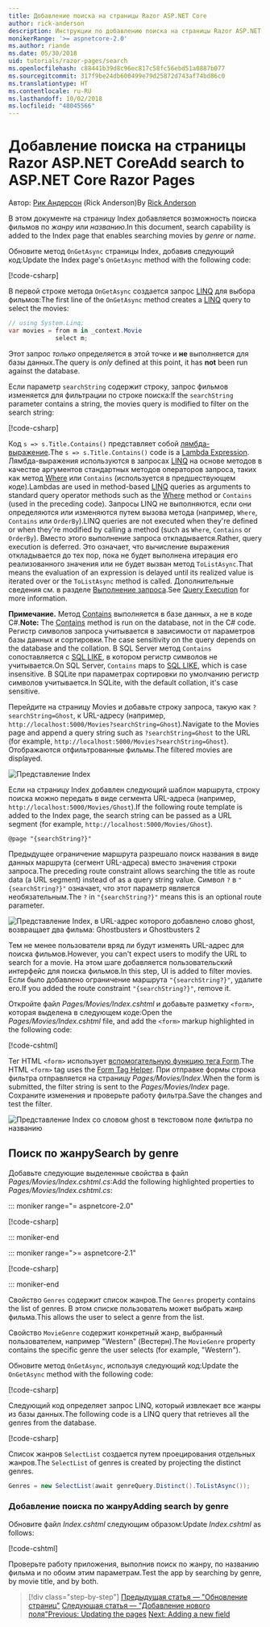 ```yaml
---
title: Добавление поиска на страницы Razor ASP.NET Core
author: rick-anderson
description: Инструкции по добавлению поиска на страницы Razor ASP.NET Core
monikerRange: '>= aspnetcore-2.0'
ms.author: riande
ms.date: 05/30/2018
uid: tutorials/razor-pages/search
ms.openlocfilehash: c88441b39d8c96ec817c58fc56ebd51a0887b077
ms.sourcegitcommit: 317f9be24db600499e79d25872d743af74bd86c0
ms.translationtype: HT
ms.contentlocale: ru-RU
ms.lasthandoff: 10/02/2018
ms.locfileid: "48045566"
---
```

# <a name="add-search-to-aspnet-core-razor-pages"></a><span data-ttu-id="3afac-103">Добавление поиска на страницы Razor ASP.NET Core</span><span class="sxs-lookup"><span data-stu-id="3afac-103">Add search to ASP.NET Core Razor Pages</span></span>

<span data-ttu-id="3afac-104">Автор: [Рик Андерсон](https://twitter.com/RickAndMSFT) (Rick Anderson)</span><span class="sxs-lookup"><span data-stu-id="3afac-104">By [Rick Anderson](https://twitter.com/RickAndMSFT)</span></span>

<span data-ttu-id="3afac-105">В этом документе на страницу Index добавляется возможность поиска фильмов по *жанру* или *названию*.</span><span class="sxs-lookup"><span data-stu-id="3afac-105">In this document, search capability is added to the Index page that enables searching movies by *genre* or *name*.</span></span>

<span data-ttu-id="3afac-106">Обновите метод `OnGetAsync` страницы Index, добавив следующий код:</span><span class="sxs-lookup"><span data-stu-id="3afac-106">Update the Index page's `OnGetAsync` method with the following code:</span></span>

[!code-csharp[](razor-pages-start/sample/RazorPagesMovie/Pages/Movies/Index.cshtml.cs?name=snippet_1stSearch)]

<span data-ttu-id="3afac-107">В первой строке метода `OnGetAsync` создается запрос [LINQ](/dotnet/csharp/programming-guide/concepts/linq/) для выбора фильмов:</span><span class="sxs-lookup"><span data-stu-id="3afac-107">The first line of the `OnGetAsync` method creates a [LINQ](/dotnet/csharp/programming-guide/concepts/linq/) query to select the movies:</span></span>

```csharp
// using System.Linq;
var movies = from m in _context.Movie
             select m;
```

<span data-ttu-id="3afac-108">Этот запрос *только* определяется в этой точке и **не** выполняется для базы данных.</span><span class="sxs-lookup"><span data-stu-id="3afac-108">The query is *only* defined at this point, it has **not** been run against the database.</span></span>

<span data-ttu-id="3afac-109">Если параметр `searchString` содержит строку, запрос фильмов изменяется для фильтрации по строке поиска:</span><span class="sxs-lookup"><span data-stu-id="3afac-109">If the `searchString` parameter contains a string, the movies query is modified to filter on the search string:</span></span>

[!code-csharp[](razor-pages-start/sample/RazorPagesMovie/Pages/Movies/Index.cshtml.cs?name=snippet_SearchNull)]

<span data-ttu-id="3afac-110">Код `s => s.Title.Contains()` представляет собой [лямбда-выражение](/dotnet/csharp/programming-guide/statements-expressions-operators/lambda-expressions).</span><span class="sxs-lookup"><span data-stu-id="3afac-110">The `s => s.Title.Contains()` code is a [Lambda Expression](/dotnet/csharp/programming-guide/statements-expressions-operators/lambda-expressions).</span></span> <span data-ttu-id="3afac-111">Лямбда-выражения используются в запросах [LINQ](/dotnet/csharp/programming-guide/concepts/linq/) на основе методов в качестве аргументов стандартных методов операторов запроса, таких как метод [Where](/dotnet/csharp/programming-guide/concepts/linq/query-syntax-and-method-syntax-in-linq) или `Contains` (используется в предшествующем коде).</span><span class="sxs-lookup"><span data-stu-id="3afac-111">Lambdas are used in method-based [LINQ](/dotnet/csharp/programming-guide/concepts/linq/) queries as arguments to standard query operator methods such as the [Where](/dotnet/csharp/programming-guide/concepts/linq/query-syntax-and-method-syntax-in-linq) method or `Contains` (used in the preceding code).</span></span> <span data-ttu-id="3afac-112">Запросы LINQ не выполняются, если они определяются или изменяются путем вызова метода (например, `Where`, `Contains` или `OrderBy`).</span><span class="sxs-lookup"><span data-stu-id="3afac-112">LINQ queries are not executed when they're defined or when they're modified by calling a method (such as `Where`, `Contains`  or `OrderBy`).</span></span> <span data-ttu-id="3afac-113">Вместо этого выполнение запроса откладывается.</span><span class="sxs-lookup"><span data-stu-id="3afac-113">Rather, query execution is deferred.</span></span> <span data-ttu-id="3afac-114">Это означает, что вычисление выражения откладывается до тех пор, пока не будет выполнена итерация его реализованного значения или не будет вызван метод `ToListAsync`.</span><span class="sxs-lookup"><span data-stu-id="3afac-114">That means the evaluation of an expression is delayed until its realized value is iterated over or the `ToListAsync` method is called.</span></span> <span data-ttu-id="3afac-115">Дополнительные сведения см. в разделе [Выполнение запроса](/dotnet/framework/data/adonet/ef/language-reference/query-execution).</span><span class="sxs-lookup"><span data-stu-id="3afac-115">See [Query Execution](/dotnet/framework/data/adonet/ef/language-reference/query-execution) for more information.</span></span>

<span data-ttu-id="3afac-116">**Примечание.** Метод [Contains](/dotnet/api/system.data.objects.dataclasses.entitycollection-1.contains) выполняется в базе данных, а не в коде C#.</span><span class="sxs-lookup"><span data-stu-id="3afac-116">**Note:** The [Contains](/dotnet/api/system.data.objects.dataclasses.entitycollection-1.contains) method is run on the database, not in the C# code.</span></span> <span data-ttu-id="3afac-117">Регистр символов запроса учитывается в зависимости от параметров базы данных и сортировки.</span><span class="sxs-lookup"><span data-stu-id="3afac-117">The case sensitivity on the query depends on the database and the collation.</span></span> <span data-ttu-id="3afac-118">В SQL Server метод `Contains` сопоставляется с [SQL LIKE](/sql/t-sql/language-elements/like-transact-sql), в котором регистр символов не учитывается.</span><span class="sxs-lookup"><span data-stu-id="3afac-118">On SQL Server, `Contains` maps to [SQL LIKE](/sql/t-sql/language-elements/like-transact-sql), which is case insensitive.</span></span> <span data-ttu-id="3afac-119">В SQLite при параметрах сортировки по умолчанию регистр символов учитывается.</span><span class="sxs-lookup"><span data-stu-id="3afac-119">In SQLite, with the default collation, it's case sensitive.</span></span>

<span data-ttu-id="3afac-120">Перейдите на страницу Movies и добавьте строку запроса, такую как `?searchString=Ghost`, к URL-адресу (например, `http://localhost:5000/Movies?searchString=Ghost`).</span><span class="sxs-lookup"><span data-stu-id="3afac-120">Navigate to the Movies page and append a query string such as `?searchString=Ghost` to the URL (for example, `http://localhost:5000/Movies?searchString=Ghost`).</span></span> <span data-ttu-id="3afac-121">Отображаются отфильтрованные фильмы.</span><span class="sxs-lookup"><span data-stu-id="3afac-121">The filtered movies are displayed.</span></span>

![Представление Index](search/_static/ghost.png)

<span data-ttu-id="3afac-123">Если на страницу Index добавлен следующий шаблон маршрута, строку поиска можно передать в виде сегмента URL-адреса (например, `http://localhost:5000/Movies/Ghost`).</span><span class="sxs-lookup"><span data-stu-id="3afac-123">If the following route template is added to the Index page, the search string can be passed as a URL segment (for example, `http://localhost:5000/Movies/Ghost`).</span></span>

```cshtml
@page "{searchString?}"
```

<span data-ttu-id="3afac-124">Предыдущее ограничение маршрута разрешало поиск названия в виде данных маршрута (сегмент URL-адреса) вместо значения строки запроса.</span><span class="sxs-lookup"><span data-stu-id="3afac-124">The preceding route constraint allows searching the title as route data (a URL segment) instead of as a query string value.</span></span>  <span data-ttu-id="3afac-125">Символ `?` в `"{searchString?}"` означает, что этот параметр является необязательным.</span><span class="sxs-lookup"><span data-stu-id="3afac-125">The `?` in `"{searchString?}"` means this is an optional route parameter.</span></span>

![Представление Index, в URL-адрес которого добавлено слово ghost, возвращает два фильма: Ghostbusters и Ghostbusters 2](search/_static/g2.png)

<span data-ttu-id="3afac-127">Тем не менее пользователи вряд ли будут изменять URL-адрес для поиска фильмов.</span><span class="sxs-lookup"><span data-stu-id="3afac-127">However, you can't expect users to modify the URL to search for a movie.</span></span> <span data-ttu-id="3afac-128">На этом шаге добавляется пользовательский интерфейс для поиска фильмов.</span><span class="sxs-lookup"><span data-stu-id="3afac-128">In this step, UI is added to filter movies.</span></span> <span data-ttu-id="3afac-129">Если было добавлено ограничение маршрута `"{searchString?}"`, удалите его.</span><span class="sxs-lookup"><span data-stu-id="3afac-129">If you added the route constraint `"{searchString?}"`, remove it.</span></span>

<span data-ttu-id="3afac-130">Откройте файл *Pages/Movies/Index.cshtml* и добавьте разметку `<form>`, которая выделена в следующем коде:</span><span class="sxs-lookup"><span data-stu-id="3afac-130">Open the *Pages/Movies/Index.cshtml* file, and add the `<form>` markup highlighted in the following code:</span></span>

[!code-cshtml[](razor-pages-start/sample/RazorPagesMovie/Pages/Movies/Index2.cshtml?highlight=14-19&range=1-22)]

<span data-ttu-id="3afac-131">Тег HTML `<form>` использует [вспомогательную функцию тега Form](xref:mvc/views/working-with-forms#the-form-tag-helper).</span><span class="sxs-lookup"><span data-stu-id="3afac-131">The HTML `<form>` tag uses the [Form Tag Helper](xref:mvc/views/working-with-forms#the-form-tag-helper).</span></span> <span data-ttu-id="3afac-132">При отправке формы строка фильтра отправляется на страницу *Pages/Movies/Index*.</span><span class="sxs-lookup"><span data-stu-id="3afac-132">When the form is submitted, the filter string is sent to the *Pages/Movies/Index* page.</span></span> <span data-ttu-id="3afac-133">Сохраните изменения и проверьте работу фильтра.</span><span class="sxs-lookup"><span data-stu-id="3afac-133">Save the changes and test the filter.</span></span>

![Представление Index со словом ghost в текстовом поле фильтра по названию](search/_static/filter.png)

## <a name="search-by-genre"></a><span data-ttu-id="3afac-135">Поиск по жанру</span><span class="sxs-lookup"><span data-stu-id="3afac-135">Search by genre</span></span>

<span data-ttu-id="3afac-136">Добавьте следующие выделенные свойства в файл *Pages/Movies/Index.cshtml.cs*:</span><span class="sxs-lookup"><span data-stu-id="3afac-136">Add the following highlighted properties to *Pages/Movies/Index.cshtml.cs*:</span></span>

::: moniker range="= aspnetcore-2.0"

[!code-csharp[](razor-pages-start/sample/RazorPagesMovie/Pages/Movies/Index.cshtml.cs?name=snippet_newProps&highlight=11-999)]

::: moniker-end

::: moniker range=">= aspnetcore-2.1"

[!code-csharp[](razor-pages-start/sample/RazorPagesMovie21/Pages/Movies/Index.cshtml.cs?name=snippet_newProps&highlight=11-999)]

::: moniker-end


<span data-ttu-id="3afac-137">Свойство `Genres` содержит список жанров.</span><span class="sxs-lookup"><span data-stu-id="3afac-137">The `Genres` property contains the list of genres.</span></span> <span data-ttu-id="3afac-138">В этом списке пользователь может выбрать жанр фильма.</span><span class="sxs-lookup"><span data-stu-id="3afac-138">This allows the user to select a genre from the list.</span></span>

<span data-ttu-id="3afac-139">Свойство `MovieGenre` содержит конкретный жанр, выбранный пользователем, например "Western" (Вестерн).</span><span class="sxs-lookup"><span data-stu-id="3afac-139">The `MovieGenre` property contains the specific genre the user selects (for example, "Western").</span></span>

<span data-ttu-id="3afac-140">Обновите метод `OnGetAsync`, используя следующий код:</span><span class="sxs-lookup"><span data-stu-id="3afac-140">Update the `OnGetAsync` method with the following code:</span></span>

[!code-csharp[](razor-pages-start/sample/RazorPagesMovie/Pages/Movies/Index.cshtml.cs?name=snippet_SearchGenre)]

<span data-ttu-id="3afac-141">Следующий код определяет запрос LINQ, который извлекает все жанры из базы данных.</span><span class="sxs-lookup"><span data-stu-id="3afac-141">The following code is a LINQ query that retrieves all the genres from the database.</span></span>

[!code-csharp[](razor-pages-start/sample/RazorPagesMovie/Pages/Movies/Index.cshtml.cs?name=snippet_LINQ)]

<span data-ttu-id="3afac-142">Список жанров `SelectList` создается путем проецирования отдельных жанров.</span><span class="sxs-lookup"><span data-stu-id="3afac-142">The `SelectList` of genres is created by projecting the distinct genres.</span></span>

<!-- BUG in OPS
Tag snippet_selectlist's start line '75' should be less than end line '29' when resolving "[!code-csharp[](razor-pages-start/sample/RazorPagesMovie/Pages/Movies/Index.cshtml.cs?name=snippet_SelectList)]"

There's no start line.

[!code-csharp[](razor-pages-start/sample/RazorPagesMovie/Pages/Movies/Index.cshtml.cs?name=snippet_SelectList)]
-->

```csharp
Genres = new SelectList(await genreQuery.Distinct().ToListAsync());
```

### <a name="adding-search-by-genre"></a><span data-ttu-id="3afac-143">Добавление поиска по жанру</span><span class="sxs-lookup"><span data-stu-id="3afac-143">Adding search by genre</span></span>

<span data-ttu-id="3afac-144">Обновите файл *Index.cshtml* следующим образом:</span><span class="sxs-lookup"><span data-stu-id="3afac-144">Update *Index.cshtml* as follows:</span></span>

[!code-cshtml[](razor-pages-start/sample/RazorPagesMovie/Pages/Movies/IndexFormGenreNoRating.cshtml?highlight=16-18&range=1-26)]

<span data-ttu-id="3afac-145">Проверьте работу приложения, выполнив поиск по жанру, по названию фильма и по обоим этим параметрам.</span><span class="sxs-lookup"><span data-stu-id="3afac-145">Test the app by searching by genre, by movie title, and by both.</span></span>

> [!div class="step-by-step"]
> <span data-ttu-id="3afac-146">[Предыдущая статья — "Обновление страниц"](xref:tutorials/razor-pages/da1)
> [Следующая статья — "Добавление нового поля"](xref:tutorials/razor-pages/new-field)</span><span class="sxs-lookup"><span data-stu-id="3afac-146">[Previous: Updating the pages](xref:tutorials/razor-pages/da1)
[Next: Adding a new field](xref:tutorials/razor-pages/new-field)</span></span>
